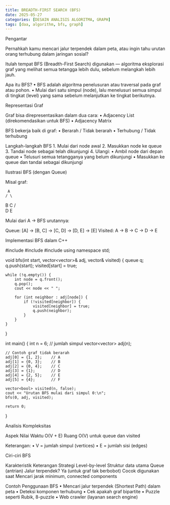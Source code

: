 ```yaml
---
title: BREADTH-FIRST SEARCH (BFS)
date: 2025-05-27
categories: [DESAIN ANALISIS ALGORITMA, GRAPH]
tags: [daa, algorithm, bfs, graph]
---
```

Pengantar

Pernahkah kamu mencari jalur terpendek dalam peta, atau ingin tahu urutan orang terhubung dalam jaringan sosial?

Itulah tempat BFS (Breadth-First Search) digunakan — algoritma eksplorasi graf yang melihat semua tetangga lebih dulu, sebelum melangkah lebih jauh.

Apa itu BFS?
	•	BFS adalah algoritma penelusuran atau traversal pada graf atau pohon.
	•	Mulai dari satu simpul (node), lalu menelusuri semua simpul di tingkat (level) yang sama sebelum melanjutkan ke tingkat berikutnya.

Representasi Graf

Graf bisa direpresentasikan dalam dua cara:
	•	Adjacency List (direkomendasikan untuk BFS)
	•	Adjacency Matrix

BFS bekerja baik di graf:
	•	Berarah / Tidak berarah
	•	Terhubung / Tidak terhubung

Langkah-langkah BFS
	1.	Mulai dari node awal
	2.	Masukkan node ke queue
	3.	Tandai node sebagai telah dikunjungi
	4.	Ulangi:
	•	Ambil node dari depan queue
	•	Telusuri semua tetangganya yang belum dikunjungi
	•	Masukkan ke queue dan tandai sebagai dikunjungi

Ilustrasi BFS (dengan Queue)

Misal graf:

     A
    / \
   B   C
  /     \
 D       E

Mulai dari A → BFS urutannya:

Queue: [A] → [B, C] → [C, D] → [D, E] → [E]
Visited: A → B → C → D → E

Implementasi BFS dalam C++

#include <iostream>
#include <vector>
#include <queue>
using namespace std;

void bfs(int start, vector<vector<int>>& adj, vector<bool>& visited) {
    queue<int> q;
    q.push(start);
    visited[start] = true;

    while (!q.empty()) {
        int node = q.front();
        q.pop();
        cout << node << " ";

        for (int neighbor : adj[node]) {
            if (!visited[neighbor]) {
                visited[neighbor] = true;
                q.push(neighbor);
            }
        }
    }
}

int main() {
    int n = 6; // jumlah simpul
    vector<vector<int>> adj(n);

    // Contoh graf tidak berarah
    adj[0] = {1, 2};    // A
    adj[1] = {0, 3};    // B
    adj[2] = {0, 4};    // C
    adj[3] = {1};       // D
    adj[4] = {2, 5};    // E
    adj[5] = {4};       // F

    vector<bool> visited(n, false);
    cout << "Urutan BFS mulai dari simpul 0:\n";
    bfs(0, adj, visited);

    return 0;
}

Analisis Kompleksitas

Aspek	Nilai
Waktu	O(V + E)
Ruang	O(V) untuk queue dan visited

Keterangan:
	•	V = jumlah simpul (vertices)
	•	E = jumlah sisi (edges)

Ciri-ciri BFS

Karakteristik	Keterangan
Strategi	Level-by-level
Struktur data utama	Queue (antrian)
Jalur terpendek?	Ya (untuk graf tak berbobot)
Cocok digunakan saat	Mencari jarak minimum, connected components

Contoh Penggunaan BFS
	•	Mencari jalur terpendek (Shortest Path) dalam peta
	•	Deteksi komponen terhubung
	•	Cek apakah graf bipartite
	•	Puzzle seperti Rubik, 8-puzzle
	•	Web crawler (layanan search engine)



